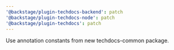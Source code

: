 ```yaml
---
'@backstage/plugin-techdocs-backend': patch
'@backstage/plugin-techdocs-node': patch
'@backstage/plugin-techdocs': patch
---
```


Use annotation constants from new techdocs-common package.
